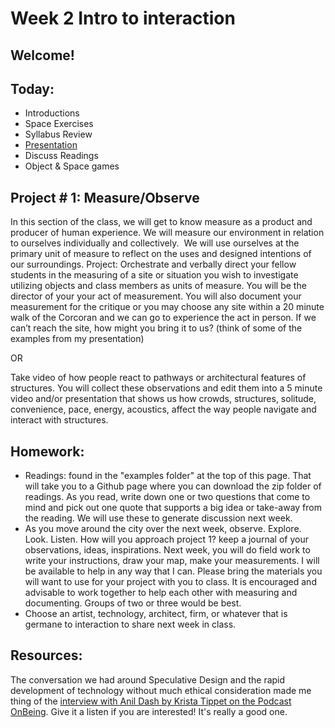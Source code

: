 # Week 2 Intro to interaction

## Welcome!

## Today:

- Introductions
- Space Exercises
- Syllabus Review
- [Presentation](https://docs.google.com/presentation/d/e/2PACX-1vQ9uUObr3EIC62bguAXPbARs97mQ62s5cuiNfRXnU6RsIrOeTTmxm1zWuXGGASYvsIf471QL57wSlo1/pub?start=false&loop=false&delayms=3000)
- Discuss Readings
- Object & Space games


## Project # 1: 	Measure/Observe

In this section of the class, we will get to know measure as a product and producer of human experience. We will measure our environment in relation to ourselves individually and collectively.  We will use ourselves at the primary unit of measure to reflect on the uses and designed intentions of our surroundings. Project: Orchestrate and verbally direct your fellow students in the measuring of a site or situation you wish to investigate utilizing objects and class members as units of measure. You will be the director of your your act of measurement. You will also document your measurement for the critique or you may choose any site within a 20 minute walk of the Corcoran and we can go to experience the act in person. If we can’t reach the site, how might you bring it to us? (think of some of the examples from my presentation)

OR

Take video of how people react to pathways or architectural features of structures. You will collect these observations and edit them into a 5 minute video and/or presentation that shows us how crowds, structures, solitude, convenience, pace, energy, acoustics, affect the way people navigate and interact with structures.

## Homework:

- Readings: found in the "examples folder" at the top of this page. That will take you to a Github page where you can download the zip folder of readings. As you read, write down one or two questions that come to mind and pick out one quote that supports a big idea or take-away from the reading. We will use these to generate discussion next week.
- As you move around the city over the next week, observe. Explore. Look. Listen. How will you approach project 1? keep a journal of your observations, ideas, inspirations. Next week, you will do field work to write your instructions, draw your map, make your measurements. I will be available to help in any way that I can. Please bring the materials you will want to use for your project with you to class. It is encouraged and advisable to work together to help each other with measuring and documenting. Groups of two or three would be best.
- Choose an artist, technology, architect, firm, or whatever that is germane to interaction to share next week in class. 

## Resources:

The conversation we had around Speculative Design and the rapid development of technology without much ethical consideration made me thing of the [interview with Anil Dash by Krista Tippet on the Podcast OnBeing](https://onbeing.org/programs/anil-dash-techs-moral-reckoning-jan2017/). Give it a listen if you are interested! It's really a good one.
